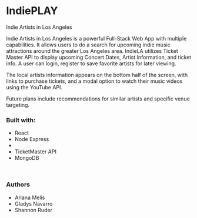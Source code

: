 # IndiePLAY
Indie Artists in Los Angeles

Indie Artists in Los Angeles is a powerful Full-Stack Web App with multiple capabilities. It allows users to do a search for upcoming indie music attractions around the greater Los Angeles area. IndieLA utilizes Ticket Master API to display upcoming Concert Dates, Artist Information, and ticket info. A user can login, register to save favorite artists for later viewing. 

The local artists information appears on the bottom half of the screen, with links to purchase tickets, and a modal option to watch their music videos using the YouTube API. 

Future plans include recommendations for similar artists and specific venue targeting.

<h3>Built with:</h3>
<ul>
    <li>React</li>
    <li>Node Express<li>
    <li>TicketMaster API</li>
    <li>MongoDB</li>
</ul>
</br>
<h3>Authors</h3>
<ul>
    <li>Ariana Melis</li>
    <li>Gladys Navarro</li>
    <li>Shannon Ruder</li>
</ul>
